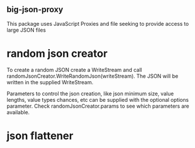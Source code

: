## big-json-proxy
This package uses JavaScript Proxies and file seeking to provide access to large JSON files

# random json creator
To create a random JSON create a WriteStream and call randomJsonCreator.WriteRandomJson(writeStream).
The JSON will be written in the supplied WriteStream.

Parameters to control the json creation, like json minimum size, value lengths, value types chances, etc
can be supplied with the optional options parameter.
Check randomJsonCreator.params to see which parameters are available.

# json flattener
